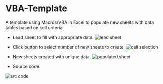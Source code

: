 # VBA-Template
A template using Macros/VBA in Excel to populate new sheets with data tables based on cell criteria.

- Lead sheet to fill with appropriate data.
![lead sheet](https://github.com/lilyeckhart/VBA-Payroll-Template/assets/64758489/2f6b9e0f-49c3-4320-85ab-1a75fbe21a97)


- Click button to select number of new sheets to create.
![cell selection](https://github.com/lilyeckhart/VBA-Payroll-Template/assets/64758489/690cb5a8-f4a6-44ea-b6bb-357ba09bd6f6)


- New sheets created with unique data.
![populated sheet](https://github.com/lilyeckhart/VBA-Payroll-Template/assets/64758489/db2331ac-9a91-487a-a9ed-1e3458150e27)


- Source code.

![src code](https://github.com/lilyeckhart/VBA-Payroll-Template/assets/64758489/0e7c3f31-4ac4-420d-a529-e89293aadccc)
